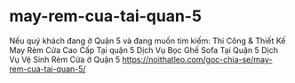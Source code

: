 # may-rem-cua-tai-quan-5
Nếu quý khách đang ở Quận 5 và đang muốn tìm kiếm:  Thi Công &amp; Thiết Kế May Rèm Cửa Cao Cấp Tại quận 5 Dịch Vụ Bọc Ghế Sofa Tại Quận 5 Dịch Vụ Vệ Sinh Rèm Cửa ở Quận 5 https://noithatleo.com/goc-chia-se/may-rem-cua-tai-quan-5/

